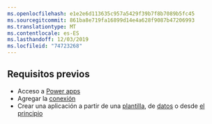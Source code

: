 ```yaml
---
ms.openlocfilehash: e1e2e6d113635c957a5429f39b7f8b7089b5fc45
ms.sourcegitcommit: 861ba8e719fa16899d14e4a628f9087b47206993
ms.translationtype: MT
ms.contentlocale: es-ES
ms.lasthandoff: 12/03/2019
ms.locfileid: "74723268"
---
```

## <a name="prerequisites"></a>Requisitos previos
* Acceso a [Power apps](https://make.powerapps.com/?utm_source=padocs&utm_medium=linkinadoc&utm_campaign=referralsfromdoc)
* Agregar la [conexión](../maker/canvas-apps/add-manage-connections.md)
* Crear una aplicación a partir de una [plantilla](../maker/canvas-apps/get-started-test-drive.md), de [datos](../maker/canvas-apps/get-started-create-from-data.md) o desde [el principio](../maker/canvas-apps/get-started-create-from-blank.md)
